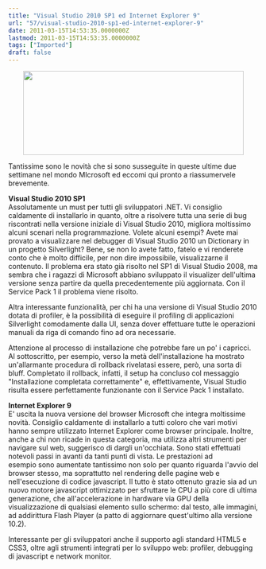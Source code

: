 ```yaml
---
title: "Visual Studio 2010 SP1 ed Internet Explorer 9"
url: "57/visual-studio-2010-sp1-ed-internet-explorer-9"
date: 2011-03-15T14:53:35.0000000Z
lastmod: 2011-03-15T14:53:35.0000000Z
tags: ["Imported"]
draft: false
---
```

<p style="text-align: center;">
	<img alt="" src="http://www.vifani.com/public/image/Logo_Visual_Studio_2010.png" style="width: 444px; height: 169px;" /></p>
<p>
	Tantissime sono le novità che si sono susseguite in queste ultime due settimane nel mondo MIcrosoft ed eccomi qui pronto a riassumervele brevemente.</p>
<p>
	<strong>Visual Studio 2010 SP1</strong><br />
	Assolutamente un must per tutti gli sviluppatori .NET. Vi consiglio caldamente di installarlo in quanto, oltre a risolvere tutta una serie di bug riscontrati nella versione iniziale di Visual Studio 2010, migliora moltissimo alcuni scenari nella programmazione. Volete alcuni esempi? Avete mai provato a visualizzare nel debugger di Visual Studio 2010 un Dictionary in un progetto Silverlight? Bene, se non lo avete fatto, fatelo e vi renderete conto che è molto difficile, per non dire impossibile, visualizzarne il contenuto. Il problema era stato già risolto nel SP1 di Visual Studio 2008, ma sembra che i ragazzi di Microsoft abbiano sviluppato il visualizer dell'ultima versione senza partire da quella precedentemente più aggiornata. Con il Service Pack 1 il problema viene risolto.</p>
<p>
	Altra interessante funzionalità, per chi ha una versione di Visual Studio 2010 dotata di profiler, è la possibilità di eseguire il profiling di applicazioni Silverlight comodamente dalla UI, senza dover effettuare tutte le operazioni manuali da riga di comando fino ad ora necessarie.</p>
<p>
	Attenzione al processo di installazione che potrebbe fare un po' i capricci. Al sottoscritto, per esempio, verso la metà dell'installazione ha mostrato un'allarmante procedura di rollback rivelatasi essere, però, una sorta di bluff. Completato il rollback, infatti, il setup ha concluso col messaggio "Installazione completata correttamente" e, effettivamente, Visual Studio risulta essere perfettamente funzionante con il Service Pack 1 installato.</p>
<p>
	<strong>Internet Explorer 9</strong><br />
	E' uscita la nuova versione del browser Microsoft che integra moltissime novità. Consiglio caldamente di installarlo a tutti coloro che vari motivi hanno sempre utilizzato Internet Explorer come browser principale. Inoltre, anche a chi non ricade in questa categoria, ma utilizza altri strumenti per navigare sul web, suggerisco di dargli un'occhiata. Sono stati effettuati notevoli passi in avanti da tanti punti di vista. Le prestazioni ad esempio sono aumentate tantissimo non solo per quanto riguarda l'avvio del browser stesso, ma soprattutto nel rendering delle pagine web e nell'esecuzione di codice javascript. Il tutto è stato ottenuto grazie sia ad un nuovo motore javascript ottimizzato per sfruttare le CPU a più core di ultima generazione, che all'accelerazione in hardware via GPU della visualizzazione di qualsiasi elemento sullo schermo: dal testo, alle immagini, ad addirittura Flash Player (a patto di aggiornare quest'ultimo alla versione 10.2).</p>
<p>
	Interessante per gli sviluppatori anche il supporto agli standard HTML5 e CSS3, oltre agli strumenti integrati per lo sviluppo web: profiler, debugging di javascript e network monitor.</p>
